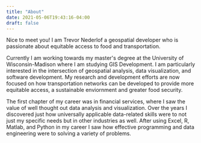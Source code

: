 ```yaml
---
title: "About"
date: 2021-05-06T19:43:16-04:00
draft: false
---
```


Nice to meet you! I am Trevor Nederlof a geospatial developer who is passionate about equitable access to food and transportation.

Currently I am working towards my master's degree at the University of Wisconsin-Madison where I am studying GIS Development. I am particularly interested in the intersection of geospatial analysis, data visualization, and software development. My research and development efforts are now focused on how transportation networks can be developed to provide more equitable access, a sustainable enviornment and greater food security.

The first chapter of my career was in financial services, where I saw the value of well thought out data analysis and visualization. Over the years I discovered just how universally applicable data-related skills were to not just my specific needs but in other industries as well. After using Excel, R, Matlab, and Python in my career I saw how effective programming and data engineering were to solving a variety of problems.